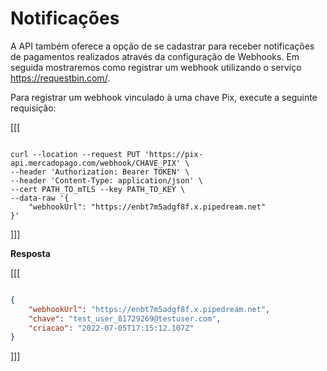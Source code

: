 # Notificações

A API também oferece a opção de se cadastrar para receber notificações de pagamentos realizados através da configuração de Webhooks. Em seguida mostraremos como registrar um webhook utilizando o serviço https://requestbin.com/.

Para registrar um webhook vinculado à uma chave Pix, execute a seguinte requisição:

[[[
``` curl

curl --location --request PUT 'https://pix-api.mercadopago.com/webhook/CHAVE_PIX' \
--header 'Authorization: Bearer TOKEN' \
--header 'Content-Type: application/json' \
--cert PATH_TO_mTLS --key PATH_TO_KEY \
--data-raw '{
    "webhookUrl": "https://enbt7m5adgf8f.x.pipedream.net"
}'

```
]]]

**Resposta**

[[[
```Json

{
    "webhookUrl": "https://enbt7m5adgf8f.x.pipedream.net",
    "chave": "test_user_81729269@testuser.com",
    "criacao": "2022-07-05T17:15:12.107Z"
}

```
]]]
